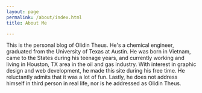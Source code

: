 ```yaml
---
layout: page
permalink: /about/index.html
title: About Me

---
```


This is the personal blog of Olidin Theus. He's a chemical engineer, graduated from the University of Texas at Austin. He was born in Vietnam, came to the States during his teenage years, and currently working and living in Houston, TX area in the oil and gas industry. With interest in graphic design and web development, he made this site during his free time. He reluctantly admits that it was a lot of fun. Lastly, he does not address himself in third person in real life, nor is he addressed as Olidin Theus.
